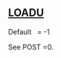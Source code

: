 ## [LOADU](https://nexus.hexagon.com/documentationcenter/bundle/MSC_Nastran_2022.4/page/Nastran_Combined_Book/qrg/parameters/TOC.LOADU.xhtml)

Default    = -1

See  POST =0.

